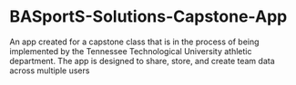 # BASportS-Solutions-Capstone-App
An app created for a capstone class that is in the process of being implemented by the Tennessee Technological University athletic department. The app is designed to share, store, and create team data across multiple users
